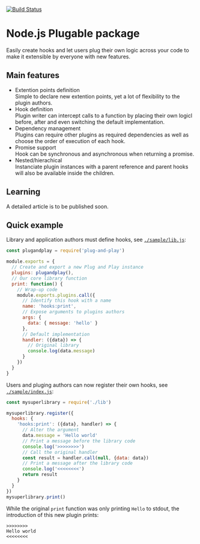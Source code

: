 
[![Build Status](https://secure.travis-ci.org/adaltas/node-plug-and-play.svg)](http://travis-ci.org/adaltas/node-plug-and-play)

# Node.js Plugable package

Easily create hooks and let users plug their own logic across your code to make it extensible by everyone with new features.

## Main features 

* Extention points definition   
  Simple to declare new extention points, yet a lot of flexibility to the plugin authors.
* Hook definition   
  Plugin writer can intercept calls to a function by placing their own logicl before, after and even switching the default implementation.
* Dependency management   
  Plugins can require other plugins as required dependencies as well as choose the order of execution of each hook.
* Promise support   
  Hook can be synchronous and asynchronous when returning a promise.
* Nested/hierachical   
  Instanciate plugin instances with a parent reference and parent hooks will also be available inside the children.

## Learning

A detailed article is to be published soon.

## Quick example

Library and application authors must define hooks, see [`./sample/lib.js`](https://github.com/adaltas/node-plug-and-play/blob/master/sample/lib.js):

```js
const plugandplay = require('plug-and-play')

module.exports = {
  // Create and export a new Plug and Play instance
  plugins: plugandplay(),
  // Our core library function
  print: function() {
    // Wrap-up code
    module.exports.plugins.call({
      // Identify this hook with a name
      name: 'hooks:print',
      // Expose arguments to plugins authors
      args: {
        data: { message: 'hello' }
      },
      // Default implementation
      handler: ({data}) => {
        // Original library
        console.log(data.message)
      }
    })
  }
}
```

Users and pluging authors can now register their own hooks, see [`./sample/index.js`](https://github.com/adaltas/node-plug-and-play/blob/master/sample/error.js):

```js
const mysuperlibrary = require('./lib')

mysuperlibrary.register({
  hooks: {
    'hooks:print': ({data}, handler) => {
      // Alter the argument
      data.message = 'Hello world'
      // Print a message before the library code
      console.log('>>>>>>>>')
      // Call the original handler
      const result = handler.call(null, {data: data})
      // Print a message after the library code
      console.log('<<<<<<<<')
      return result
    }
  }
})
mysuperlibrary.print()
```

While the original `print` function was only printing `Hello` to stdout, the introduction of this new plugin prints:

```
>>>>>>>>
Hello world
<<<<<<<<
```
